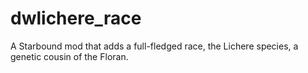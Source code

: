 dwlichere_race
==============

A Starbound mod that adds a full-fledged race, the Lichere species, a genetic cousin of the Floran.
